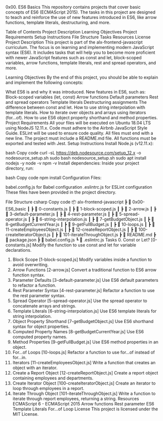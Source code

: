 0x00. ES6 Basics
This repository contains projects that cover basic concepts of ES6 (ECMAScript 2015). The tasks in this project are designed to teach and reinforce the use of new features introduced in ES6, like arrow functions, template literals, destructuring, and more.

Table of Contents
Project Description
Learning Objectives
Project Requirements
Setup Instructions
File Structure
Tasks
Resources
License
Project Description
This project is part of the alx-frontend-javascript curriculum. The focus is on learning and implementing modern JavaScript syntax (ES6). It includes tasks that will help you to become more proficient with newer JavaScript features such as const and let, block-scoped variables, arrow functions, template literals, rest and spread operators, and more.

Learning Objectives
By the end of this project, you should be able to explain and implement the following concepts:

What ES6 is and why it was introduced.
New features in ES6, such as:
Block-scoped variables (let, const)
Arrow functions
Default parameters
Rest and spread operators
Template literals
Destructuring assignments
The difference between const and let.
How to use string interpolation with template literals.
How to iterate over objects and arrays using iterators (for...of).
How to use ES6 object property shorthand and method properties.
Project Requirements
All your files will be executed on Ubuntu 18.04 LTS using NodeJS 12.11.x.
Code must adhere to the Airbnb JavaScript Style Guide.
ESLint will be used to ensure code quality.
All files must end with a new line.
The project must include a README.md file.
All functions must be exported and tested with Jest.
Setup Instructions
Install Node.js (v12.11.x):

bash
Copy code
curl -sL https://deb.nodesource.com/setup_12.x -o nodesource_setup.sh
sudo bash nodesource_setup.sh
sudo apt install nodejs -y
node -v
npm -v
Install dependencies: Inside your project directory, run:

bash
Copy code
npm install
Configuration Files:

babel.config.js for Babel configuration
.eslintrc.js for ESLint configuration
These files have been provided in the project directory.

File Structure
csharp
Copy code
📦 alx-frontend-javascript
 ┣ 📂 0x00-ES6_basic
 ┃ ┣ 📜 0-constants.js
 ┃ ┣ 📜 1-block-scoped.js
 ┃ ┣ 📜 2-arrow.js
 ┃ ┣ 📜 3-default-parameter.js
 ┃ ┣ 📜 4-rest-parameter.js
 ┃ ┣ 📜 5-spread-operator.js
 ┃ ┣ 📜 6-string-interpolation.js
 ┃ ┣ 📜 7-getBudgetObject.js
 ┃ ┣ 📜 8-getBudgetCurrentYear.js
 ┃ ┣ 📜 9-getFullBudget.js
 ┃ ┣ 📜 10-loops.js
 ┃ ┣ 📜 11-createEmployeesObject.js
 ┃ ┣ 📜 12-createReportObject.js
 ┃ ┣ 📜 100-createIteratorObject.js
 ┃ ┣ 📜 101-iterateThroughObject.js
 ┣ 📜 README.md
 ┣ 📜 package.json
 ┣ 📜 babel.config.js
 ┗ 📜 .eslintrc.js
Tasks
0. Const or Let? [0-constants.js]
Modify the function to use const and let for variable declarations.
1. Block Scope [1-block-scoped.js]
Modify variables inside a function to avoid overwriting.
2. Arrow Functions [2-arrow.js]
Convert a traditional function to ES6 arrow function syntax.
3. Parameter Defaults [3-default-parameter.js]
Use ES6 default parameters to refactor a function.
4. Rest Parameter Syntax [4-rest-parameter.js]
Refactor a function to use the rest parameter syntax.
5. Spread Operator [5-spread-operator.js]
Use the spread operator to concatenate arrays and strings.
6. Template Literals [6-string-interpolation.js]
Use ES6 template literals for string interpolation.
7. Object Property Shorthand [7-getBudgetObject.js]
Use ES6 shorthand syntax for object properties.
8. Computed Property Names [8-getBudgetCurrentYear.js]
Use ES6 computed property names.
9. Method Properties [9-getFullBudget.js]
Use ES6 method properties in an object.
10. For...of Loops [10-loops.js]
Refactor a function to use for...of instead of for...in.
11. Iterators [11-createEmployeesObject.js]
Write a function that creates an object with an iterator.
12. Create a Report Object [12-createReportObject.js]
Create a report object containing employees and departments.
13. Create Iterator Object [100-createIteratorObject.js]
Create an iterator to loop through employees in a report.
14. Iterate Through Object [101-iterateThroughObject.js]
Write a function to iterate through report employees, returning a string.
Resources
ECMAScript 6 - ECMAScript 2015
Arrow functions
Rest parameter
ES6 Template Literals
For...of Loop
License
This project is licensed under the MIT License.

